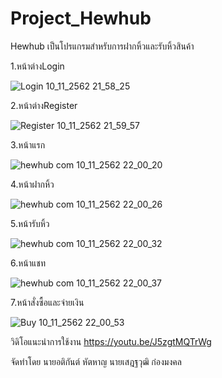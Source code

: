 # Project_Hewhub

Hewhub เป็นโปรแกรมสำหรับการฝากหิ้วและรับหิ้วสินค้า

1.หน้าต่างLogin

![Login 10_11_2562 21_58_25](https://user-images.githubusercontent.com/48233991/68546176-6b9d3080-0406-11ea-91fa-bb64507d0c17.png)

2.หน้าต่างRegister

![Register 10_11_2562 21_59_57](https://user-images.githubusercontent.com/48233991/68546209-c6368c80-0406-11ea-933e-903bb1f92d0a.png)

3.หน้าแรก

![hewhub com 10_11_2562 22_00_20](https://user-images.githubusercontent.com/48233991/68546221-e23a2e00-0406-11ea-89b2-d3ecb265934f.png)

4.หน้าฝากหิ้ว

![hewhub com 10_11_2562 22_00_26](https://user-images.githubusercontent.com/48233991/68546249-fa11b200-0406-11ea-860a-b82aa0cb4455.png)

5.หน้ารับหิ้ว

![hewhub com 10_11_2562 22_00_32](https://user-images.githubusercontent.com/48233991/68546260-0eee4580-0407-11ea-901b-df4d6683b239.png)

6.หน้าแชท

![hewhub com 10_11_2562 22_00_37](https://user-images.githubusercontent.com/48233991/68546266-1d3c6180-0407-11ea-94f0-0ebf372edeaa.png)

7.หน้าสั่งซื้อและจ่ายเงิน

![Buy 10_11_2562 22_00_53](https://user-images.githubusercontent.com/48233991/68546295-3f35e400-0407-11ea-9b3f-b4a71ac7258c.png)

วิดิโอแนะนำการใช้งาน
https://youtu.be/J5zgtMQTrWg

จัดทำโดย
นายอติกันต์ หัตหาญ
นายเสฎฐวุฒิ ก๋องมงคล
